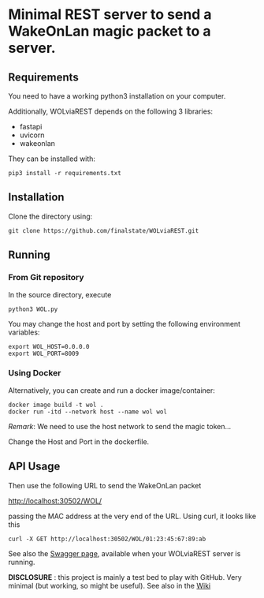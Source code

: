 # Minimal REST server to send a WakeOnLan magic packet to a server.

## Requirements

You need to have a working python3 installation on your computer.

Additionally, WOLviaREST depends on the following 3 libraries:

- fastapi
- uvicorn
- wakeonlan

They can be installed with:

```
pip3 install -r requirements.txt
```

## Installation

Clone the directory using:

```
git clone https://github.com/finalstate/WOLviaREST.git
```

## Running

### From Git repository

In the source directory, execute
```
python3 WOL.py
```


You may change the host and port by setting the following environment variables:

```
export WOL_HOST=0.0.0.0
export WOL_PORT=8009
```

### Using Docker

Alternatively, you can create and run a docker image/container:


```
docker image build -t wol .
docker run -itd --network host --name wol wol
```

*Remark*: We need to use the host network to send the magic token...

Change the Host and Port in the dockerfile.

## API Usage

Then use the following URL to send the WakeOnLan packet

[http://localhost:30502/WOL/](http://localhost:30502/WOL/01:23:45:67:89:ab)

passing the MAC address at the very end of the URL. Using curl, it looks like this
```
curl -X GET http://localhost:30502/WOL/01:23:45:67:89:ab
```

See also the [Swagger page](http://localhost:30502/docs), available when your WOLviaREST server is running.


**DISCLOSURE** : 
this project is mainly a test bed to play with GitHub. Very minimal (but working, so might be useful). See also in the [Wiki](https://github.com/finalstate/WOLviaREST/wiki)
